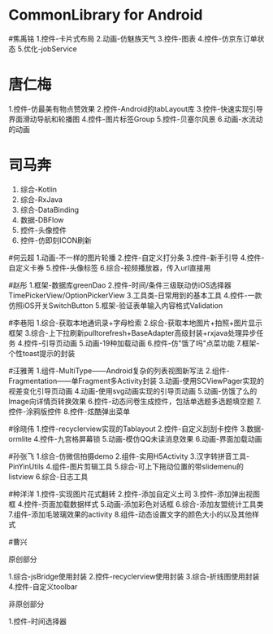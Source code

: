 # CommonLibrary for Android


#焦禹铭
1.控件-卡片式布局
2.动画-仿魅族天气
3.控件-图表
4.控件-仿京东订单状态
5.优化-jobService

# 唐仁梅
1.控件-仿最美有物点赞效果
2.控件-Android的tabLayout库
3.控件-快速实现引导界面滑动导航和轮播图
4.控件-图片标签Group
5.控件-贝塞尔风景
6.动画-水流动的动画

# 司马奔
1. 综合-Kotlin
2. 综合-RxJava
3. 综合-DataBinding
4. 数据-DBFlow
5. 控件-头像控件
6. 控件-仿即刻ICON刷新

#何云超
1.动画-不一样的图片轮播
2.控件-自定义打分条
3.控件-新手引导
4.控件-自定义卡券
5.控件-头像标签
6.综合-视频播放器，传入url直接用

#赵彤
1.框架-数据库greenDao
2.控件-时间/条件三级联动仿iOS选择器 TimePickerView/OptionPickerView
3.工具类-日常用到的基本工具
4.控件-一款仿照iOS开关SwitchButton
5.框架-验证表单输入内容格式Validation


#李巷阳
1.综合-获取本地通讯录+字母检索
2.综合-获取本地图片+拍照+图片显示框架
3.综合-上下拉刷新pulltorefresh+BaseAdapter高级封装+rxjava处理异步任务
4.控件-引导页动画
5.动画-19种加载动画
6.控件-仿"饿了吗"点菜功能
7.框架-个性toast提示的封装

#汪雅菁
1.组件-MultiType——Android复杂的列表视图新写法
2.组件-Fragmentation——单Fragment多Activity封装
3.动画-使用SCViewPager实现的视差变化引导页动画
4.动画-使用svg动画实现的引导页动画
5.动画-仿饿了么的Image向详情页转换效果
6.控件-动态问卷生成控件，包括单选题多选题填空题
7.控件-涂鸦版控件
8.控件-炫酷弹出菜单

#徐晓伟
1.控件-recyclerview实现的Tablayout
2.控件-自定义刮刮卡控件
3.数据-ormlite
4.控件-九宫格屏幕锁
5.动画-模仿QQ未读消息效果
6.动画-界面加载动画


#孙张飞
1.综合-仿微信拍摄demo
2.组件-实用H5Activity
3.汉字转拼音工具-PinYinUtils
4.组件-图片剪辑工具
5.综合-可上下拖动位置的带slidemenu的listview
6.综合-日志工具

#种洋洋
1.控件-实现图片花式翻转
2.控件-添加自定义土司
3.控件-添加弹出视图框
4.控件-页面加载数据样式
5.动画-添加彩色对话框
6.综合-添加友盟统计工具类
7.组件-添加毛玻璃效果的activity
8.组件-动态设置文字的颜色大小的以及其他样式



#曹兴

原创部分

1.综合-jsBridge使用封装
2.控件-recyclerview使用封装
3.综合-折线图使用封装
4.控件-自定义toolbar

非原创部分

1.控件-时间选择器